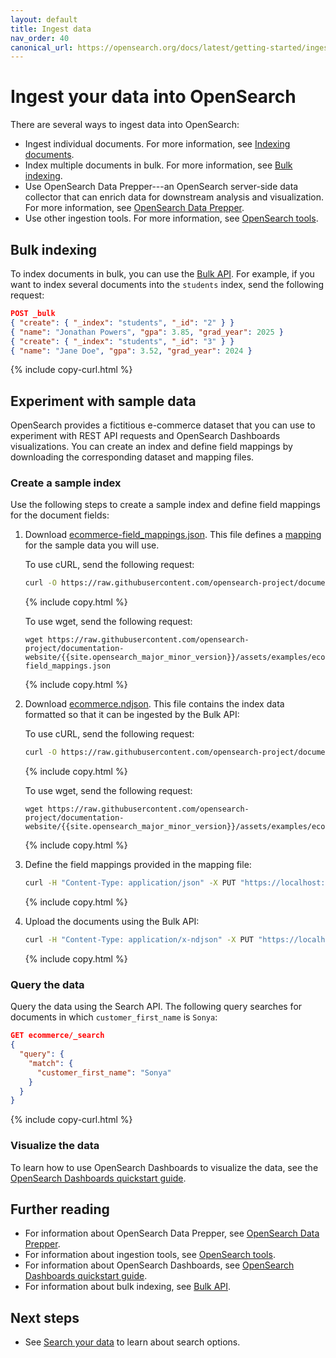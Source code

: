 ```yaml
---
layout: default
title: Ingest data
nav_order: 40
canonical_url: https://opensearch.org/docs/latest/getting-started/ingest-data/
---
```


# Ingest your data into OpenSearch

There are several ways to ingest data into OpenSearch:

- Ingest individual documents. For more information, see [Indexing documents]({{site.url}}{{site.baseurl}}/getting-started/communicate/#indexing-documents).
- Index multiple documents in bulk. For more information, see [Bulk indexing](#bulk-indexing).
- Use OpenSearch Data Prepper---an OpenSearch server-side data collector that can enrich data for downstream analysis and visualization. For more information, see [OpenSearch Data Prepper]({{site.url}}{{site.baseurl}}/data-prepper/). 
- Use other ingestion tools. For more information, see [OpenSearch tools]({{site.url}}{{site.baseurl}}/tools/).

## Bulk indexing

To index documents in bulk, you can use the [Bulk API]({{site.url}}{{site.baseurl}}/api-reference/document-apis/bulk/). For example, if you want to index several documents into the `students` index, send the following request:

```json
POST _bulk
{ "create": { "_index": "students", "_id": "2" } }
{ "name": "Jonathan Powers", "gpa": 3.85, "grad_year": 2025 }
{ "create": { "_index": "students", "_id": "3" } }
{ "name": "Jane Doe", "gpa": 3.52, "grad_year": 2024 }
```
{% include copy-curl.html %}

## Experiment with sample data

OpenSearch provides a fictitious e-commerce dataset that you can use to experiment with REST API requests and OpenSearch Dashboards visualizations. You can create an index and define field mappings by downloading the corresponding dataset and mapping files. 

### Create a sample index

Use the following steps to create a sample index and define field mappings for the document fields:

1. Download [ecommerce-field_mappings.json](https://github.com/opensearch-project/documentation-website/blob/{{site.opensearch_major_minor_version}}/assets/examples/ecommerce-field_mappings.json). This file defines a [mapping]({{site.url}}{{site.baseurl}}/opensearch/mappings/) for the sample data you will use.
    
    To use cURL, send the following request:

    ```bash
    curl -O https://raw.githubusercontent.com/opensearch-project/documentation-website/{{site.opensearch_major_minor_version}}/assets/examples/ecommerce-field_mappings.json
    ```
    {% include copy.html %}

    To use wget, send the following request:

    ```
    wget https://raw.githubusercontent.com/opensearch-project/documentation-website/{{site.opensearch_major_minor_version}}/assets/examples/ecommerce-field_mappings.json
    ```
    {% include copy.html %}

1. Download [ecommerce.ndjson](https://github.com/opensearch-project/documentation-website/blob/{{site.opensearch_major_minor_version}}/assets/examples/ecommerce.ndjson). This file contains the index data formatted so that it can be ingested by the Bulk API:
    
    To use cURL, send the following request:

    ```bash
    curl -O https://raw.githubusercontent.com/opensearch-project/documentation-website/{{site.opensearch_major_minor_version}}/assets/examples/ecommerce.ndjson
    ```
    {% include copy.html %}

    To use wget, send the following request:

    ```
    wget https://raw.githubusercontent.com/opensearch-project/documentation-website/{{site.opensearch_major_minor_version}}/assets/examples/ecommerce.ndjson
    ```
    {% include copy.html %}

1. Define the field mappings provided in the mapping file:
    ```bash
    curl -H "Content-Type: application/json" -X PUT "https://localhost:9200/ecommerce" -ku admin:<custom-admin-password> --data-binary "@ecommerce-field_mappings.json"
    ```
    {% include copy.html %}

1. Upload the documents using the Bulk API:

    ```bash
    curl -H "Content-Type: application/x-ndjson" -X PUT "https://localhost:9200/ecommerce/_bulk" -ku admin:<custom-admin-password> --data-binary "@ecommerce.ndjson"
    ```
    {% include copy.html %}

### Query the data

Query the data using the Search API. The following query searches for documents in which `customer_first_name` is `Sonya`:

```json
GET ecommerce/_search
{
  "query": {
    "match": {
      "customer_first_name": "Sonya"
    }
  }
}
```
{% include copy-curl.html %}

### Visualize the data

To learn how to use OpenSearch Dashboards to visualize the data, see the [OpenSearch Dashboards quickstart guide]({{site.url}}{{site.baseurl}}/dashboards/quickstart/).

## Further reading

- For information about OpenSearch Data Prepper, see [OpenSearch Data Prepper]({{site.url}}{{site.baseurl}}/data-prepper/).
- For information about ingestion tools, see [OpenSearch tools]({{site.url}}{{site.baseurl}}/tools/).
- For information about OpenSearch Dashboards, see [OpenSearch Dashboards quickstart guide]({{site.url}}{{site.baseurl}}/dashboards/quickstart/).
- For information about bulk indexing, see [Bulk API]({{site.url}}{{site.baseurl}}/api-reference/document-apis/bulk/).

## Next steps

- See [Search your data]({{site.url}}{{site.baseurl}}/getting-started/search-data/) to learn about search options.